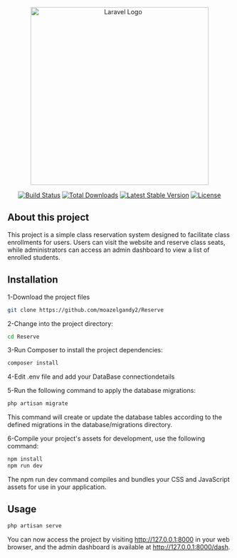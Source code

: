 <p align="center"><a href="https://laravel.com" target="_blank"><img src="https://raw.githubusercontent.com/laravel/art/master/logo-lockup/5%20SVG/2%20CMYK/1%20Full%20Color/laravel-logolockup-cmyk-red.svg" width="400" alt="Laravel Logo"></a></p>

<p align="center">
<a href="https://github.com/laravel/framework/actions"><img src="https://github.com/laravel/framework/workflows/tests/badge.svg" alt="Build Status"></a>
<a href="https://packagist.org/packages/laravel/framework"><img src="https://img.shields.io/packagist/dt/laravel/framework" alt="Total Downloads"></a>
<a href="https://packagist.org/packages/laravel/framework"><img src="https://img.shields.io/packagist/v/laravel/framework" alt="Latest Stable Version"></a>
<a href="https://packagist.org/packages/laravel/framework"><img src="https://img.shields.io/packagist/l/laravel/framework" alt="License"></a>
</p>

## About this project 
This project is a simple class reservation system designed to facilitate class enrollments for users. Users can visit the website and reserve class seats, while administrators can access an admin dashboard to view a list of enrolled students.

## Installation
1-Download the project files

```bash
git clone https://github.com/moazelgandy2/Reserve
```
2-Change into the project directory:
```bash
cd Reserve
```
3-Run Composer to install the project dependencies:
```bash
composer install
```
4-Edit .env file and add your DataBase connectiondetails

5-Run the following command to apply the database migrations:
```bash
php artisan migrate
```
This command will create or update the database tables according to the defined migrations in the database/migrations directory.

6-Compile your project's assets for development, use the following command:
```bash
npm install
npm run dev
```
The npm run dev command compiles and bundles your CSS and JavaScript assets for use in your application.

## Usage
```bash
php artisan serve
```
You can now access the project by visiting <http://127.0.0.1:8000> in your web browser, and the admin dashboard is available at <http://127.0.0.1:8000/dash>.
